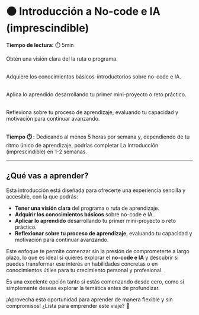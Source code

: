 # ⚫ Introducción a No-code e IA (imprescindible)

**Tiempo de lectura:** ⏱️️️ 5min

<!-- El siguiente bloque de comentario se usa también  para mostrar un preview o resumen del program, skill o module en thumbnails de FE (por ejemplo) -->
<!-- preview:start -->
<p>Obtén una visión clara del la ruta o programa.</p>
<p><br>Adquiere los conocimientos básicos-introductorios sobre no-code e IA.</p>
<p><br>Aplica lo aprendido desarrollando tu primer mini-proyecto o reto práctico.</p>
<p><br>Reflexiona sobre tu proceso de aprendizaje, evaluando tu capacidad y motivación para continuar avanzando.</p>
<p><br><b>Tiempo ⏱️️ :</b> Dedicando al menos 5 horas por semana y, dependiendo de tu ritmo único de aprendizaje, podrías completar La Introducción (imprescindible) en 1-2 semanas.</p>
<!-- preview:end -->

---

## ¿Qué vas a aprender?
Esta introducción está diseñada para ofrecerte una experiencia sencilla y accesible, con la que podrás:

- **Tener una visión clara** del programa o ruta de aprendizaje.
- **Adquirir los conocimientos básicos** sobre no-code e IA.
- **Aplicar lo aprendido** desarrollando tu primer mini-proyecto o reto práctico.
- **Reflexionar sobre tu proceso de aprendizaje**, evaluando tu capacidad y motivación para continuar avanzando.

Este enfoque te permite comenzar sin la presión de comprometerte a largo plazo, lo que es ideal si quieres explorar el **no-code e IA** y descubrir si puedes transformar ese interés en habilidades concretas o en conocimientos útiles para tu crecimiento personal y profesional.

Es una excelente opción tanto si estás comenzando desde cero, como si simplemente deseas explorar la temática antes de profundizar.

¡Aprovecha esta oportunidad para aprender de manera flexible y sin compromisos! ¿Lista para emprender este viaje? 🚀